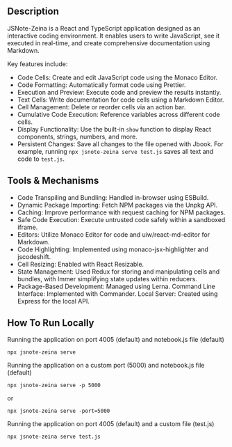 ## Description
JSNote-Zeina is a React and TypeScript application designed as an interactive coding environment. It enables users to write JavaScript, see it executed in real-time, and create comprehensive documentation using Markdown.

Key features include:

* Code Cells: Create and edit JavaScript code using the Monaco Editor.
* Code Formatting: Automatically format code using Prettier.
* Execution and Preview: Execute code and preview the results instantly.
* Text Cells: Write documentation for code cells using a Markdown Editor.
* Cell Management: Delete or reorder cells via an action bar.
* Cumulative Code Execution: Reference variables across different code cells.
* Display Functionality: Use the built-in `show` function to display React components, strings, numbers, and more.
* Persistent Changes: Save all changes to the file opened with Jbook. For example, running `npx jsnote-zeina serve test.js` saves all text and code to `test.js`.

## Tools & Mechanisms
* Code Transpiling and Bundling: Handled in-browser using ESBuild.
* Dynamic Package Importing: Fetch NPM packages via the Unpkg API.
* Caching: Improve performance with request caching for NPM packages.
* Safe Code Execution: Execute untrusted code safely within a sandboxed iframe.
* Editors: Utilize Monaco Editor for code and uiw/react-md-editor for Markdown.
* Code Highlighting: Implemented using monaco-jsx-highlighter and jscodeshift.
* Cell Resizing: Enabled with React Resizable.
* State Management: Used Redux for storing and manipulating cells and bundles, with Immer simplifying state updates within reducers.
* Package-Based Development: Managed using Lerna.
Command Line Interface: Implemented with Commander.
Local Server: Created using Express for the local API.
  

## How To Run Locally
Running the application on port 4005 (default) and notebook.js file (default)
```
npx jsnote-zeina serve
```
Running the application on a custom port (5000) and notebook.js file (default)
```
npx jsnote-zeina serve -p 5000
```
or
```
npx jsnote-zeina serve -port=5000
```
Running the application on port 4005 (default) and a custom file (test.js)
```
npx jsnote-zeina serve test.js
```


